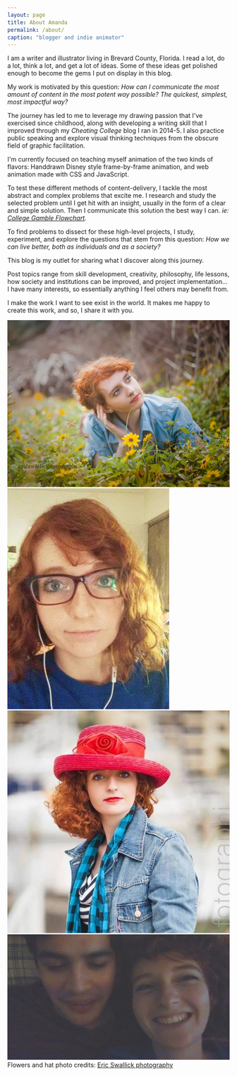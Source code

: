 ```yaml
---
layout: page
title: About Amanda
permalink: /about/
caption: "blogger and indie animator"
---
```

I am a writer and illustrator living in Brevard County, Florida.
I read a lot, do a lot, think a lot, and get a lot of ideas. Some of these ideas get polished enough to become the gems I put on display in this blog.

My work is motivated by this question: <em>How can I communicate the most amount of content in the most potent way possible? The quickest, simplest,  most impactful way?</em>

The journey has led to me to leverage my drawing passion that I've exercised since childhood, along with developing a writing skill that I improved through my <em>Cheating College</em> blog I ran in 2014-5. I also practice public speaking and explore visual thinking techniques from the obscure field of graphic facilitation.

I'm currently focused on teaching myself animation of the two kinds of flavors: Handdrawn Disney style frame-by-frame animation, and web animation made with CSS and JavaScript.

To test these different methods of content-delivery, I tackle the most abstract and complex problems that excite me. I research and study the selected problem until I get hit with an insight, usually in the form of a clear and simple solution. Then I communicate this solution the best way I can. <em>ie: <a href="../assets/img/cc/college-flowchart.png">College Gamble Flowchart</a>.</em>

To find problems to dissect for these high-level projects, I study, experiment, and explore the questions that stem from this question: <em>How we can live better, both as individuals and as a society?</em>

This blog is my outlet for sharing what I discover along this journey.

Post topics range from skill development, creativity, philosophy, life lessons, how society and institutions can be improved, and project implementation... I have many interests, so essentially anything I feel others may benefit from.

I make the work I want to see exist in the world.
It makes me happy to create this work, and so, I share it with you. 

<div class="slides-wrapper">
<img class="mySlides animate-fading" src="../assets/img/me/flowers.jpg">
<img class="mySlides animate-fading" src="../assets/img/me/glasses.jpg">
<img class="mySlides animate-fading" src="../assets/img/me/hat.jpg">
<img class="mySlides animate-fading" src="../assets/img/me/laugh.jpg">
<figcaption>Flowers and hat photo credits: <a href="https://www.facebook.com/ericswallick?fref=ts">Eric Swallick photography</a></figcaption>
</div>

<script src="../assets/js/slideshow.js"></script>